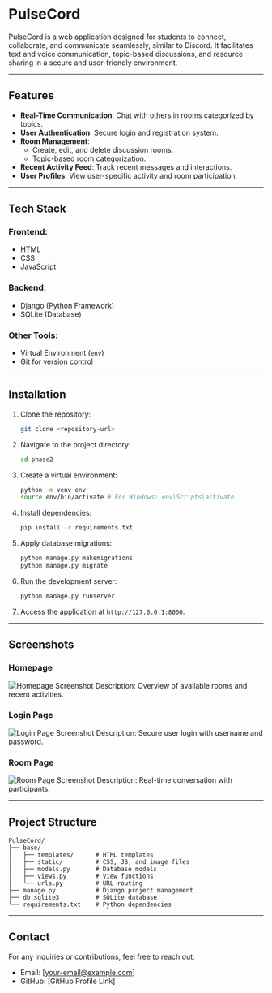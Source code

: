 # PulseCord

PulseCord is a web application designed for students to connect, collaborate, and communicate seamlessly, similar to Discord. It facilitates text and voice communication, topic-based discussions, and resource sharing in a secure and user-friendly environment.

---

## Features

- **Real-Time Communication**: Chat with others in rooms categorized by topics.
- **User Authentication**: Secure login and registration system.
- **Room Management**:
  - Create, edit, and delete discussion rooms.
  - Topic-based room categorization.
- **Recent Activity Feed**: Track recent messages and interactions.
- **User Profiles**: View user-specific activity and room participation.

---

## Tech Stack

### **Frontend**:
- HTML
- CSS
- JavaScript

### **Backend**:
- Django (Python Framework)
- SQLite (Database)

### **Other Tools**:
- Virtual Environment (`env`)
- Git for version control

---

## Installation

1. Clone the repository:
   ```bash
   git clone <repository-url>
   ```

2. Navigate to the project directory:
   ```bash
   cd phase2
   ```

3. Create a virtual environment:
   ```bash
   python -m venv env
   source env/bin/activate # For Windows: env\Scripts\activate
   ```

4. Install dependencies:
   ```bash
   pip install -r requirements.txt
   ```

5. Apply database migrations:
   ```bash
   python manage.py makemigrations
   python manage.py migrate
   ```

6. Run the development server:
   ```bash
   python manage.py runserver
   ```

7. Access the application at `http://127.0.0.1:8000`.

---

## Screenshots

### Homepage
![Homepage Screenshot](#)
Description: Overview of available rooms and recent activities.

### Login Page
![Login Page Screenshot](#)
Description: Secure user login with username and password.

### Room Page
![Room Page Screenshot](#)
Description: Real-time conversation with participants.

---

## Project Structure

```
PulseCord/
├── base/
│   ├── templates/      # HTML templates
│   ├── static/         # CSS, JS, and image files
│   ├── models.py       # Database models
│   ├── views.py        # View functions
│   └── urls.py         # URL routing
├── manage.py           # Django project management
├── db.sqlite3          # SQLite database
└── requirements.txt    # Python dependencies
```


---

## Contact
For any inquiries or contributions, feel free to reach out:
- Email: [your-email@example.com]
- GitHub: [GitHub Profile Link]

